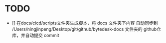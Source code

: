 # TODO

- [] 在docs/cicd/scripts文件夹生成脚本，将 docs 文件夹下内容 自动同步到 /Users/ningjinpeng/Desktop/git/github/bytedesk-docs 文件夹的 github仓库，并自动提交 commit
